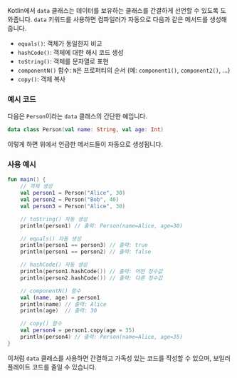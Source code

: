 Kotlin에서 `data` 클래스는 데이터를 보유하는 클래스를 간결하게 선언할 수 있도록 도와줍니다. `data` 키워드를 사용하면 컴파일러가 자동으로 다음과 같은 메서드를 생성해줍니다.

- `equals()`: 객체가 동일한지 비교
- `hashCode()`: 객체에 대한 해시 코드 생성
- `toString()`: 객체를 문자열로 표현
- `componentN()` 함수: `N`은 프로퍼티의 순서 (예: `component1()`, `component2()`, ...)
- `copy()`: 객체 복사

### 예시 코드

다음은 `Person`이라는 `data` 클래스의 간단한 예입니다.

```kotlin
data class Person(val name: String, val age: Int)
```

이렇게 하면 위에서 언급한 메서드들이 자동으로 생성됩니다.

### 사용 예시

```kotlin
fun main() {
    // 객체 생성
    val person1 = Person("Alice", 30)
    val person2 = Person("Bob", 40)
    val person3 = Person("Alice", 30)

    // toString() 자동 생성
    println(person1) // 출력: Person(name=Alice, age=30)

    // equals() 자동 생성
    println(person1 == person3) // 출력: true
    println(person1 == person2) // 출력: false

    // hashCode() 자동 생성
    println(person1.hashCode()) // 출력: 어떤 정수값
    println(person2.hashCode()) // 출력: 다른 정수값

    // componentN() 함수
    val (name, age) = person1
    println(name) // 출력: Alice
    println(age)  // 출력: 30

    // copy() 함수
    val person4 = person1.copy(age = 35)
    println(person4) // 출력: Person(name=Alice, age=35)
}
```

이처럼 `data` 클래스를 사용하면 간결하고 가독성 있는 코드를 작성할 수 있으며, 보일러플레이트 코드를 줄일 수 있습니다.
